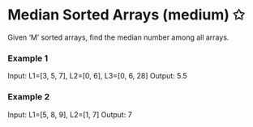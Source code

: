 # Median Sorted Arrays (medium) ✩

Given ‘M’ sorted arrays, find the median number among all arrays.

### Example 1
Input: L1=[3, 5, 7], L2=[0, 6], L3=[0, 6, 28]
Output: 5.5

### Example 2
Input: L1=[5, 8, 9], L2=[1, 7]
Output: 7
